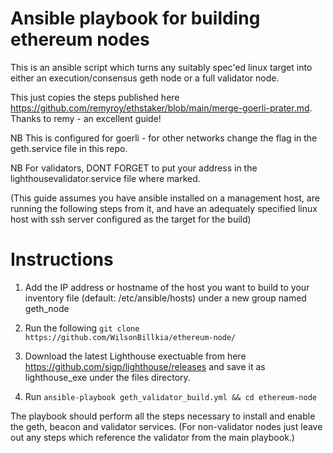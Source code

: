 # Ansible playbook for building ethereum nodes

This is an ansible script which turns any suitably spec'ed linux target into either an execution/consensus geth node or a full validator node.

This just copies the steps published here https://github.com/remyroy/ethstaker/blob/main/merge-goerli-prater.md. Thanks to remy - an excellent guide!

NB This is configured for goerli - for other networks change the flag in the geth.service file in this repo.

NB For validators, DONT FORGET to put your address in the lighthousevalidator.service file where marked. 

(This guide assumes you have ansible installed on a management host, are running the following steps from it, and have an adequately specified linux host with ssh server configured as the target for the build) 

# Instructions

1. Add the IP address or hostname of the host you want to build to your inventory file (default: /etc/ansible/hosts) under a new group named geth_node 

2. Run the following `git clone https://github.com/WilsonBillkia/ethereum-node/`

3. Download the latest Lighthouse exectuable from here https://github.com/sigp/lighthouse/releases and save it as lighthouse_exe under the files directory. 

4. Run `ansible-playbook geth_validator_build.yml && cd ethereum-node`

The playbook should perform all the steps necessary to install and enable the geth, beacon and validator services. (For non-validator nodes just leave out any steps which reference the validator from the main playbook.)
